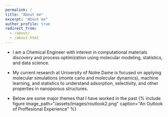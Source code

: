 ```yaml
---
permalink: /
title: "About me"
excerpt: "About me"
author_profile: true
redirect_from: 
  - /about/
  - /about.html
---
```

* I am a Chemical Engineer with interest in computational materials discovery and process optimization using molecular modeling, statistics, and data science. 

* My current research at University of Notre Dame is focused on applying molecular simulations (monte carlo and molecular dynamics), machine learning, and statistics to understand adsorption, selectivity, and other properties in nanoporous structures. 

* Below are some major themes that I have worked in the past 
{% include figure image_path="/assets/images/routlook2.png" caption="An Outlook of Proffesional Experience" %}

